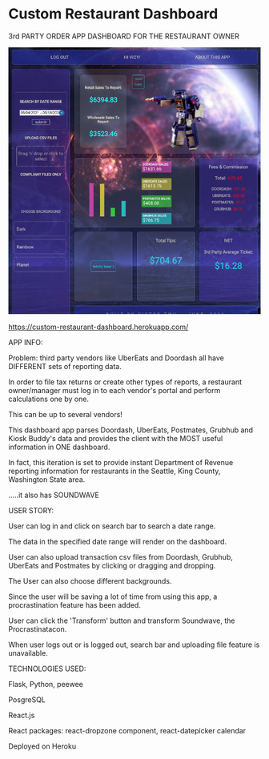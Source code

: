<h1>Custom Restaurant Dashboard</h1>


3rd PARTY ORDER APP DASHBOARD FOR THE RESTAURANT OWNER

<img src='/src/images/Screen Shot 2021-06-03 at 7.09.53 PM.png'/>

https://custom-restaurant-dashboard.herokuapp.com/

APP INFO:

Problem: third party vendors like UberEats and Doordash all have DIFFERENT sets of reporting data.

In order to file tax returns or create other types of reports, a restaurant owner/manager must log in to each vendor's portal and perform calculations one by one.

This can be up to several vendors!

This dashboard app parses Doordash, UberEats, Postmates, Grubhub and Kiosk Buddy's data
and provides the client with the MOST useful information in ONE dashboard.

In fact, this iteration is set to provide instant Department of Revenue reporting information for restaurants in the Seattle, King County, Washington State area.

.....it also has SOUNDWAVE


USER STORY:

User can log in and click on search bar to search a date range.

The data in the specified date range will render on the dashboard.

User can also upload transaction csv files from Doordash, Grubhub, UberEats and Postmates by clicking or dragging and dropping.

The User can also choose different backgrounds.

Since the user will be saving a lot of time from using this app, a procrastination feature has been added.

User can click the 'Transform' button and transform Soundwave, the Procrastinatacon.

When user logs out or is logged out, search bar and uploading file feature is unavailable.


TECHNOLOGIES USED:

Flask, Python, peewee

PosgreSQL

React.js

React packages: react-dropzone component, react-datepicker calendar

Deployed on Heroku
